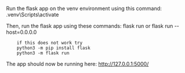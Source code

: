 Run the flask app on the venv environment using this command:
        .venv\Scripts\activate

Then, run the flask app using these commands: 
        flask run
        or
        flask run --host=0.0.0.0

        if this does not work try
        python3 -m pip install flask
        python3 -m flask run

The app should now be running here: http://127.0.0.1:5000/
